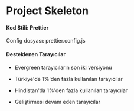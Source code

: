 ﻿# Project Skeleton #

#### Kod Stili: Prettier ####
Config dosyası: prettier.config.js

#### Desteklenen Tarayıcılar ####
* Evergreen tarayıcıların son iki versiyonu

* Türkiye'de 1%'den fazla kullanılan tarayıcılar

* Hindistan'da 1%'den fazla kullanılan tarayıcılar

* Geliştirmesi devam eden tarayıcılar



